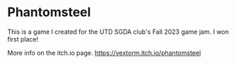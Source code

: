 # Phantomsteel
This is a game I created for the UTD SGDA club's Fall 2023 game jam.
I won first place!

More info on the itch.io page.
https://vextorm.itch.io/phantomsteel
